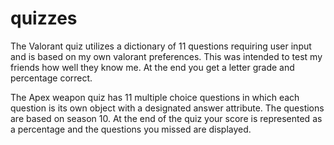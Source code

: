 # quizzes

The Valorant quiz utilizes a dictionary of 11 questions requiring user input and is based on my own valorant preferences. This was intended to test my friends how well they know me. At the end you get a letter grade and percentage correct.

The Apex weapon quiz has 11 multiple choice questions in which each question is its own object with a designated answer attribute. The questions are based on season 10. At the end of the quiz your score is represented as a percentage and the questions you missed are displayed.
